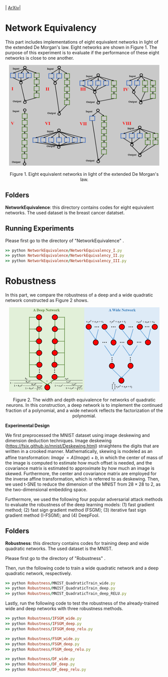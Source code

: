 | [ArXiv](https://arxiv.org/abs/2002.02515)|

# Network Equivalency
This part includes implementations of eight equivalent networks in light of the extended De Morgan's law. Eight networks are shown in Figure 1. The purpose of this experiment is to evaluate if the performance of these eight networks is close to one another.

<p align="center">
  <img width="480" src="https://github.com/FengleiFan/Duality/blob/master/equivalent_networks.png">
</p>

<p align="center">
  Figure 1. Eight equivalent networks in light of the extended De Morgan's law.
</p>


## Folders ## 

**NetworkEquivalence**: this directory contains codes for eight equivalent networks. The used dataset is the breast cancer datatset.<br/>


##  Running Experiments ## 

Please first go to the directory of "NetworkEquivalence" .

```ruby
>> python NetworkEquivalence/NetworkEquivalency_I.py    
>> python NetworkEquivalence/NetworkEquivalency_II.py 
>> python NetworkEquivalence/NetworkEquivalency_III.py 
```

# Robustness
In this part, we compare the robustness of a deep and a wide quadratic network constructed as Figure 2 shows.
<p align="center">
  <img width="480" src="https://github.com/FengleiFan/Duality/blob/master/quadratic_networks.png">
</p>

<p align="center">
  Figure 2. The width and depth equivalence for networks of quadratic neurons. In this construction, a deep network is to implement the continued fraction of a polynomial, and a wide network reflects the factorization of the polynomial.
</p>

**Experimental Design** 

We first preprocessed the MNIST dataset using image deskewing and dimension deduction techniques. Image deskewing (https://fsix.github.io/mnist/Deskewing.html) straightens the digits that are written in a crooked manner. Mathematically, skewing is modeled as an affine transformation: $Image^{'} = A(Image)+b$, in which the center of mass of the image is computed to estimate how much offset is needed, and the covariance matrix is estimated to approximate by how much an image is skewed. Furthermore, the center and covariance matrix are employed for the inverse affine transformation, which is referred to as deskewing. Then, we used t-SNE to reduce the dimension of the MNIST from $28\times 28$ to $2$, as the two-dimensional embedding space. 


Furthermore, we used the following four popular adversarial attack methods to evaluate the robustness of the deep learning models: (1) fast gradient method; (2) fast sign gradient method (FSGM); (3) iterative fast sign gradient method (I-FSGM); and (4) DeepFool.


## Folders ## 

**Robustness**: this directory contains codes for training deep and wide quadratic networks. The used dataset is the MNIST.<br/>

Please first go to the directory of "Robustness" .

Then, run the following code to train a wide quadratic network and a deep quadratic network, respectively.
```ruby
>> python Robustness/MNIST_QuadraticTrain_wide.py    
>> python Robustness/MNIST_QuadraticTrain_deep.py 
>> python Robustness/MNIST_QuadraticTrain_deep_RELU.py 
```
Lastly, run the following code to test the robustness of the already-trained wide and deep networks with three robustness methods.

```ruby
>> python Robustness/IFSGM_wide.py    
>> python Robustness/IFSGM_deep.py 
>> python Robustness/IFSGM_deep_relu.py 
```

```ruby
>> python Robustness/FSGM_wide.py    
>> python Robustness/FSGM_deep.py 
>> python Robustness/FSGM_deep_relu.py 
```

```ruby
>> python Robustness/DF_wide.py    
>> python Robustness/DF_deep.py 
>> python Robustness/DF_deep_relu.py 
```



